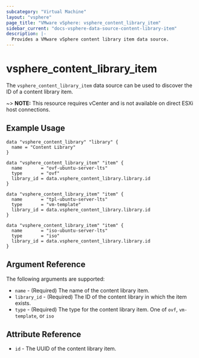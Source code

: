 ```yaml
---
subcategory: "Virtual Machine"
layout: "vsphere"
page_title: "VMware vSphere: vsphere_content_library_item"
sidebar_current: "docs-vsphere-data-source-content-library-item"
description: |-
  Provides a VMware vSphere content library item data source.
---
```


# vsphere\_content\_library\_item

The `vsphere_content_library_item` data source can be used to discover the ID
of a content library item.

~> **NOTE:** This resource requires vCenter and is not available on direct ESXi
host connections.

## Example Usage

```hcl
data "vsphere_content_library" "library" {
  name = "Content Library"
}

data "vsphere_content_library_item" "item" {
  name       = "ovf-ubuntu-server-lts"
  type       = "ovf"
  library_id = data.vsphere_content_library.library.id
}

data "vsphere_content_library_item" "item" {
  name       = "tpl-ubuntu-server-lts"
  type       = "vm-template"
  library_id = data.vsphere_content_library.library.id
}

data "vsphere_content_library_item" "item" {
  name       = "iso-ubuntu-server-lts"
  type       = "iso"
  library_id = data.vsphere_content_library.library.id
}
```

## Argument Reference

The following arguments are supported:

* `name` - (Required) The name of the content library item.
* `library_id` - (Required) The ID of the content library in which the item exists.
* `type` - (Required) The type for the content library item. One of `ovf`, `vm-template`, or `iso`

## Attribute Reference

* `id` - The UUID of the content library item.
